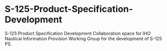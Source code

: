 # S-125-Product-Specification-Development
S-125 Product Specification Development Collaboration space for IHO Nautical Information Provision Working Group for the development of S-125 PS.
